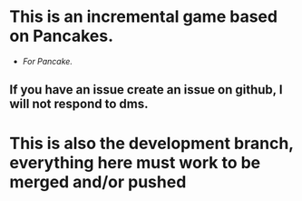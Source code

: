 # This is an incremental game based on Pancakes.
- *For Pancake.*

## If you have an issue create an issue on github, I will not respond to dms.

# This is also the development branch, everything here must work to be merged and/or pushed

